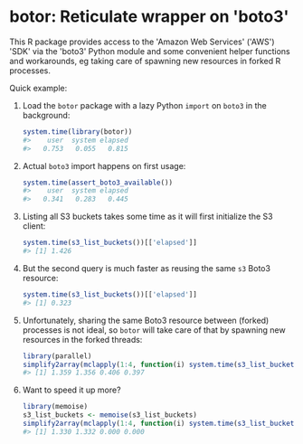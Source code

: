 # botor: Reticulate wrapper on 'boto3'

This R package provides access to the 'Amazon Web Services' ('AWS') 'SDK' via the 'boto3' Python module and some convenient helper functions and workarounds, eg taking care of spawning new resources in forked R processes.

Quick example:

1. Load the `botor` package with a lazy Python `import` on `boto3` in the background:

    ```r
    system.time(library(botor))
    #>    user  system elapsed 
    #>   0.753   0.055   0.815
    ```

2. Actual `boto3` import happens on first usage:

    ```r
    system.time(assert_boto3_available())
    #>    user  system elapsed 
    #>   0.341   0.283   0.445
    ```

3. Listing all S3 buckets takes some time as it will first initialize the S3 client:

    ```r
    system.time(s3_list_buckets())[['elapsed']]
    #> [1] 1.426
    ```

4. But the second query is much faster as reusing the same `s3` Boto3 resource:

    ```r
    system.time(s3_list_buckets())[['elapsed']]
    #> [1] 0.323
    ```

5. Unfortunately, sharing the same Boto3 resource between (forked) processes is not ideal, so `botor` will take care of that by spawning new resources in the forked threads:

    ```r
    library(parallel)
    simplify2array(mclapply(1:4, function(i) system.time(s3_list_buckets())[['elapsed']], mc.cores = 2))
    #> [1] 1.359 1.356 0.406 0.397
    ```

6. Want to speed it up more?

    ```r
    library(memoise)
    s3_list_buckets <- memoise(s3_list_buckets)
    simplify2array(mclapply(1:4, function(i) system.time(s3_list_buckets())[['elapsed']], mc.cores = 2))
    #> [1] 1.330 1.332 0.000 0.000
    ```
